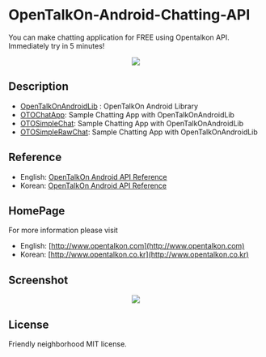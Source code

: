 OpenTalkOn-Android-Chatting-API
===============================

You can make chatting application for FREE using Opentalkon API.<br>
Immediately try in 5 minutes!

<p align="center">
  <img src="http://www.opentalkon.com/assets/images/main_simple_image.png"/>
</p>

Description
-----------

 - [OpenTalkOnAndroidLib](https://github.com/OpenTalkOn/OpenTalkOn-Android-Chatting-API/tree/master/OpenTalkOnAndroidLib) : OpenTalkOn Android Library
 - [OTOChatApp](https://github.com/OpenTalkOn/OpenTalkOn-Android-Chatting-API/tree/master/OTOChatApp): Sample Chatting App with OpenTalkOnAndroidLib
 - [OTOSimpleChat](https://github.com/OpenTalkOn/OpenTalkOn-Android-Chatting-API/tree/master/OTOSimpleChat): Sample Chatting App with OpenTalkOnAndroidLib
 - [OTOSimpleRawChat](https://github.com/OpenTalkOn/OpenTalkOn-Android-Chatting-API/tree/master/OTOSimpleRawChat): Sample Chatting App with OpenTalkOnAndroidLib

Reference
---------
 - English: [OpenTalkOn Android API Reference](http://www.opentalkon.com/assets/reference/annotated.html)
 - Korean: [OpenTalkOn Android API Reference](http://www.opentalkon.co.kr/assets/reference/annotated.html)

HomePage
--------

For more information please visit
 - English: [http://www.opentalkon.com](http://www.opentalkon.com)
 - Korean: [http://www.opentalkon.co.kr](http://www.opentalkon.co.kr)

Screenshot
----------

<p align="center">
  <img src="http://www.opentalkon.com/assets/images/main_screenshots.png"/>
</p>

License
-------

Friendly neighborhood MIT license.
